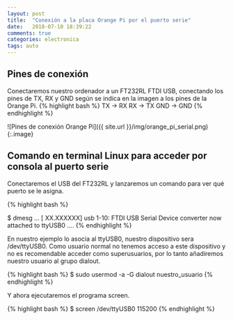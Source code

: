 ```yaml
---
layout: post
title:  "Conexión a la placa Orange Pi por el puerto serie"
date:   2018-07-10 18:39:22
comments: true
categories: electronica
tags: auto
---
```

Pines de conexión
-----------------



Conectaremos nuestro ordenador a un FT232RL FTDI USB, conectando los pines de TX, RX y GND según se indica en la imagen a los pines de la Orange Pi.
{% highlight bash %}
TX  -> RX
RX  -> TX
GND -> GND
{% endhighlight %}

![Pines de conexión Orange Pi]({{ site.url }}/img/orange_pi_serial.png){:.image}




Comando en terminal Linux para acceder por consola al puerto serie
------------------------------------------------------------------

Conectaremos el USB del FT232RL y lanzaremos un comando para ver qué puerto se le asigna.

{% highlight bash %}

$ dmesg
...
[ XX.XXXXXX] usb 1-10: FTDI USB Serial Device converter now attached to ttyUSB0
....
{% endhighlight %}

En nuestro ejemplo lo asocia al ttyUSB0, nuestro dispositivo sera /dev/ttyUSB0. Como usuario normal no tenemos acceso a este dispositivo y no es recomendable acceder como superusuarios, por lo tanto añadiremos nuestro usuario al grupo dialout.

{% highlight bash %}
$ sudo usermod -a -G dialout nuestro_usuario
{% endhighlight %}

Y ahora ejecutaremos el programa screen.

{% highlight bash %}
$ screen /dev/ttyUSB0 115200
{% endhighlight %}
